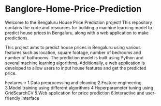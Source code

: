 # Banglore-Home-Price-Prediction
Welcome to the Bengaluru House Price Prediction project! This repository contains the code and resources for building a machine learning model to predict house prices in Bengaluru, along with a web application to make predictions.

This project aims to predict house prices in Bengaluru using various features such as location, square footage, number of bedrooms and number of  bathrooms. The prediction model is built using Python and several machine learning algorithms. Additionally, a web application is developed to allow users to input house features and get the predicted price.

Features->
1.Data preprocessing and cleaning
2.Feature engineering
3.Model training using different algorithms
4.Hyperparameter tuning using GridSearchCV
5.Web application for price prediction
6.Interactive and user-friendly interface
